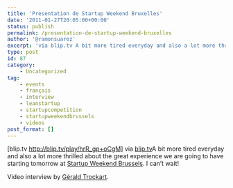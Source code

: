 ```yaml
---
title: 'Presentation de Startup Weekend Bruxelles'
date: '2011-01-27T20:05:00+00:00'
status: publish
permalink: /presentation-de-startup-weekend-bruxelles
author: '@ramonsuarez'
excerpt: 'via blip.tv A bit more tired everyday and also a lot more thrilled about the great experience we are going to have starting tomorrow at Startup Weekend Brussels. I can''t wait! Video interview by G??rald Trockart.'
type: post
id: 87
category:
    - Uncategorized
tag:
    - events
    - français
    - interview
    - leanstartup
    - startupcompetition
    - startupweekendbrussels
    - videos
post_format: []
---
```

[blip.tv http://blip.tv/play/hrR_gp+oCgM] via [blip.tv](http://blip.tv/file/4689000)</div>A bit more tired everyday and also a lot more thrilled about the great experience we are going to have starting tomorrow at [Startup Weekend Brussels](http://brussels.startupweekend.org). I can’t wait!

Video interview by [Gérald Trockart](http://twitter.com/#!/GeraldTrokart).

</div>